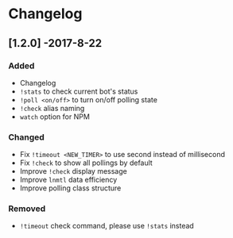 # Changelog

## [1.2.0] -2017-8-22
### Added
- Changelog
- `!stats` to check current bot's status
- `!poll <on/off>` to turn on/off polling state
- `!check` alias naming
- `watch` option for NPM

### Changed
- Fix `!timeout <NEW_TIMER>` to use second instead of millisecond
- Fix `!check` to show all pollings by default
- Improve `!check` display message
- Improve `lnmtl` data efficiency
- Improve polling class structure

### Removed
- `!timeout` check command, please use `!stats` instead